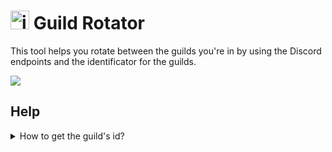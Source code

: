 # <img src="https://i.imgur.com/UrMADQU.png" alt="image" style="width:30px; height:auto"> Guild Rotator

This tool helps you rotate between the guilds you're in by using the Discord endpoints and the identificator for the guilds.

![](https://i.imgur.com/5pFknyS.png)


## Help
<details>
<summary>How to get the guild's id?</summary>
  <img src="https://i.imgur.com/VeYLyl2.gif" alt="Attachment"/>
</details>
